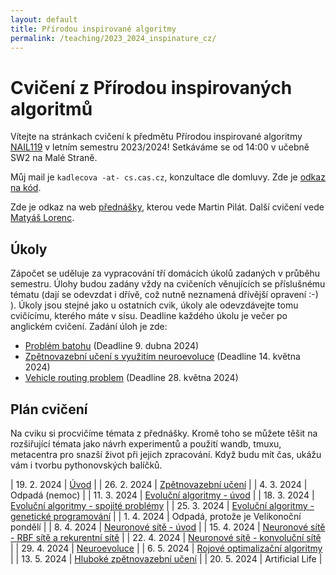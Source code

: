 ```yaml
---
layout: default 
title: Přírodou inspirované algoritmy
permalink: /teaching/2023_2024_inspinature_cz/
---
```


# Cvičení z Přírodou inspirovaných algoritmů

Vítejte na stránkach cvičení k předmětu Přírodou inspirované algoritmy [NAIL119](https://is.cuni.cz/studium/predmety/index.php?do=predmet&kod=NAIL119)
v letním semestru 2023/2024! Setkáváme se od 14:00 v učebně SW2 na Malé Straně.

Můj mail je `kadlecova -at- cs.cas.cz`, konzultace dle domluvy.
Zde je [odkaz na kód](https://github.com/gabikadlecova/inspinature).

Zde je odkaz na web [přednášky](https://ktiml.mff.cuni.cz/~pilat/cs/prirodou-inspirovane-algoritmy/), kterou
vede Martin Pilát. Další cvičení vede [Matyáš Lorenc](https://kam.mff.cuni.cz/~lorenc/teach/23-24/PIA/th1220.html).

## Úkoly
Zápočet se uděluje za vypracování tří domácích úkolů zadaných v průběhu semestru.
Úlohy budou zadány vždy na cvičeních věnujících se příslušnému tématu
(dají se odevzdat i dřívě, což nutně neznamená dřívější opravení :-) ).
Úkoly jsou stejné jako u ostatních cvik, úkoly ale odevzdávejte tomu cvičícímu, kterého máte v
sisu.
Deadline každého úkolu je večer po anglickém cvičení. Zadání úloh je zde:

- [Problém batohu](/teaching/2023_2024_inspinature_hw1/) (Deadline 9. dubna 2024)
- [Zpětnovazební učení s využitím neuroevoluce](/teaching/2023_2024_inspinature_hw2/) (Deadline 14. května 2024)
- [Vehicle routing problem](/teaching/2023_2024_inspinature_hw3/) (Deadline 28. května 2024)


## Plán cvičení

Na cviku si procvičíme témata z přednášky. Kromě toho se můžete těšit na rozšiřující témata jako
návrh experimentů a použití wandb, tmuxu, metacentra pro snazší život při jejich zpracování.
Když budu mít čas, ukážu vám i tvorbu pythonovských balíčků.

| 19. 2. 2024 | [Úvod](https://github.com/gabikadlecova/inspinature/tree/main/cz/01-intro) |
| 26. 2. 2024 | [Zpětnovazební učení](https://github.com/gabikadlecova/inspinature/tree/main/cz/02-rl) |
| 4. 3. 2024 | Odpadá (nemoc)	 |
| 11. 3. 2024 | [Evoluční algoritmy - úvod](https://github.com/gabikadlecova/inspinature/tree/main/cz/03-ea)	 |
| 18. 3. 2024 | [Evoluční algoritmy - spojité problémy](https://github.com/gabikadlecova/inspinature/tree/main/cz/04-ea-cc) |
| 25. 3. 2024 | [Evoluční algoritmy - genetické programování](https://github.com/gabikadlecova/inspinature/tree/main/cz/05-gp) |
| 1. 4. 2024 | 	Odpadá, protože je Velikonoční pondělí |
| 8. 4. 2024 | 	[Neuronové sítě - úvod](https://github.com/gabikadlecova/inspinature/tree/main/cz/06-nn) |
| 15. 4. 2024 | 	[Neuronové sítě - RBF sítě a rekurentní sítě](https://github.com/gabikadlecova/inspinature/tree/main/cz/07-rbf) |
| 22. 4. 2024 | 	[Neuronové sítě - konvoluční sítě](https://github.com/gabikadlecova/inspinature/tree/main/cz/08-cnn) |
| 29. 4. 2024 | 	[Neuroevoluce](https://github.com/gabikadlecova/inspinature/tree/main/cz/09-neat) |
| 6. 5. 2024 | 	[Rojové optimalizační algoritmy](https://github.com/gabikadlecova/inspinature/tree/main/cz/10-zviratka) |
| 13. 5. 2024 | 	[Hluboké zpětnovazební učení](https://github.com/gabikadlecova/inspinature/tree/main/cz/11-drl) |
| 20. 5. 2024 | 	Artificial Life |
